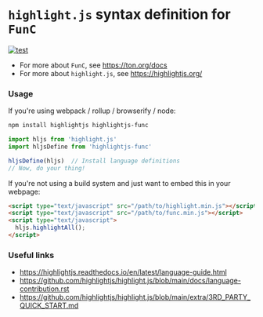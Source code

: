 # `highlight.js` syntax definition for `FunC`

[![test](https://github.com/highlightjs/highlightjs-func/actions/workflows/test.yml/badge.svg?event=push)](https://github.com/highlightjs/highlightjs-func/actions/workflows/test.yml)

- For more about `FunC`, see https://ton.org/docs
- For more about `highlight.js`, see https://highlightjs.org/

### Usage

If you're using webpack / rollup / browserify / node:

```bash
npm install highlightjs highlightjs-func
```

```javascript
import hljs from 'highlight.js'
import hljsDefine from 'highlightjs-func'

hljsDefine(hljs)  // Install language definitions
// Now, do your thing!
```

If you're not using a build system and just want to embed this in your webpage:

```html
<script type="text/javascript" src="/path/to/highlight.min.js"></script>
<script type="text/javascript" src="/path/to/func.min.js"></script>
<script type="text/javascript">
  hljs.highlightAll();
</script>
```

### Useful links

- https://highlightjs.readthedocs.io/en/latest/language-guide.html
- https://github.com/highlightjs/highlight.js/blob/main/docs/language-contribution.rst
- https://github.com/highlightjs/highlight.js/blob/main/extra/3RD_PARTY_QUICK_START.md
